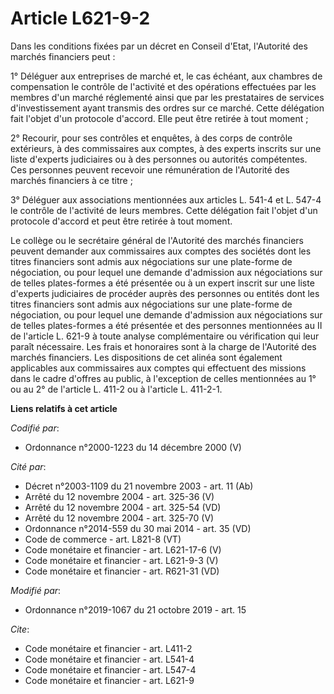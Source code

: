 # Article L621-9-2

Dans les conditions fixées par un décret en Conseil d'Etat, l'Autorité des marchés financiers peut : 

1° Déléguer aux entreprises de marché et, le cas échéant, aux chambres de compensation le contrôle de l'activité et des
opérations effectuées par les membres d'un marché réglementé ainsi que par les prestataires de services d'investissement
ayant transmis des ordres sur ce marché. Cette délégation fait l'objet d'un protocole d'accord. Elle peut être retirée à tout
moment ; 

2° Recourir, pour ses contrôles et enquêtes, à des corps de contrôle extérieurs, à des commissaires aux comptes, à des
experts inscrits sur une liste d'experts judiciaires ou à des personnes ou autorités compétentes. Ces personnes peuvent
recevoir une rémunération de l'Autorité des marchés financiers à ce titre ; 

3° Déléguer aux associations mentionnées aux articles L. 541-4 et L. 547-4 le contrôle de l'activité de leurs membres. Cette
délégation fait l'objet d'un protocole d'accord et peut être retirée à tout moment. 

Le collège ou le secrétaire général de l'Autorité des marchés financiers peuvent demander aux commissaires aux comptes des
sociétés dont les titres financiers sont admis aux négociations sur une plate-forme de négociation, ou pour lequel une
demande d'admission aux négociations sur de telles plates-formes a été présentée ou à un expert inscrit sur une liste
d'experts judiciaires de procéder auprès des personnes ou entités dont les titres financiers sont admis aux négociations sur
une plate-forme de négociation, ou pour lequel une demande d'admission aux négociations sur de telles plates-formes a été
présentée et des personnes mentionnées au II de l'article L. 621-9 à toute analyse complémentaire ou vérification qui leur
paraît nécessaire. Les frais et honoraires sont à la charge de l'Autorité des marchés financiers. Les dispositions de cet
alinéa sont également applicables aux commissaires aux comptes qui effectuent des missions dans le cadre d'offres au public,
à l'exception de celles mentionnées au 1° ou au 2° de l'article L. 411-2 ou à l'article L. 411-2-1.

**Liens relatifs à cet article**

_Codifié par_:

  - Ordonnance n°2000-1223 du 14 décembre 2000 (V)

_Cité par_:

  - Décret n°2003-1109 du 21 novembre 2003 - art. 11 (Ab)
  - Arrêté du 12 novembre 2004 - art. 325-36 (V)
  - Arrêté du 12 novembre 2004 - art. 325-54 (VD)
  - Arrêté du 12 novembre 2004 - art. 325-70 (V)
  - Ordonnance n°2014-559 du 30 mai 2014 - art. 35 (VD)
  - Code de commerce - art. L821-8 (VT)
  - Code monétaire et financier - art. L621-17-6 (V)
  - Code monétaire et financier - art. L621-9-3 (V)
  - Code monétaire et financier - art. R621-31 (VD)

_Modifié par_:

  - Ordonnance n°2019-1067 du 21 octobre 2019 - art. 15

_Cite_:

  - Code monétaire et financier - art. L411-2
  - Code monétaire et financier - art. L541-4
  - Code monétaire et financier - art. L547-4
  - Code monétaire et financier - art. L621-9
